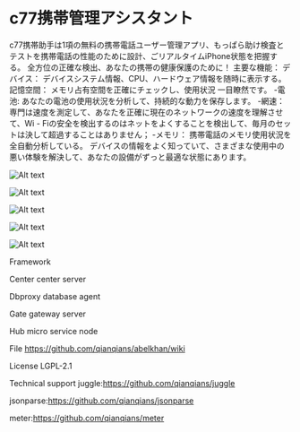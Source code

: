 # c77携帯管理アシスタント


c77携帯助手は1項の無料の携帯電話ユーザー管理アプリ、もっぱら助け検査とテストを携帯電話の性能のために設計、ごリアルタイムiPhone状態を把握する。
全方位の正確な検出、あなたの携帯の健康保護のために！
主要な機能：
デバイス：
デバイスシステム情報、CPU、ハードウェア情報を随時に表示する。
記憶空間：
メモリ占有空間を正確にチェックし、使用状況
一目瞭然です。
-電池:
あなたの電池の使用状況を分析して、持続的な動力を保存します。
-網速：
専門は速度を測定して、あなたを正確に現在のネットワークの速度を理解させて、Wi - Fiの安全を検出するのはネットをよくすることを検出して、毎月のセットは決して超過することはありません；
-メモリ：
携帯電話のメモリ使用状況を全自動分析している。
デバイスの情報をよく知っていて、さまざまな使用中の悪い体験を解決して、あなたの設備がずっと最適な状態にあります。

![Alt text](https://github.com/appdev-supports/C77HandsetAssistant/blob/master/1.png)

![Alt text](https://github.com/appdev-supports/C77HandsetAssistant/blob/master/2.png)

![Alt text](https://github.com/appdev-supports/C77HandsetAssistant/blob/master/3.png)

![Alt text](https://github.com/appdev-supports/C77HandsetAssistant/blob/master/4.png)

![Alt text](https://github.com/appdev-supports/C77HandsetAssistant/blob/master/5.png)



Framework

Center center server

Dbproxy database agent

Gate gateway server

Hub micro service node

File
https://github.com/qianqians/abelkhan/wiki

License
LGPL-2.1

Technical support
juggle:https://github.com/qianqians/juggle

jsonparse:https://github.com/qianqians/jsonparse

meter:https://github.com/qianqians/meter
